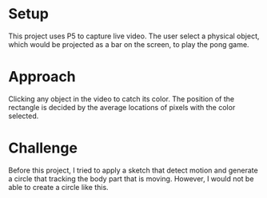 # Setup
This project uses P5 to capture live video. The user select a physical object, which would be projected as a bar on the screen, to play the pong game.

# Approach
Clicking any object in the video to catch its color. The position of the rectangle is decided by the average locations of pixels with the color selected.

# Challenge
Before this project, I tried to apply a sketch that detect motion and generate a circle that tracking the body part that is moving. However, I would not be able to create a circle like this. 



